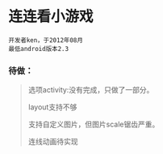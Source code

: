 连连看小游戏
===================================  
    开发者ken，于2012年08月
    最低android版本2.3



### 待做：

> 选项activity:没有完成，只做了一部分。
> 
> layout支持不够
> 
> 支持自定义图片，但图片scale锯齿严重。
> 
> 连线动画待实现
> 


